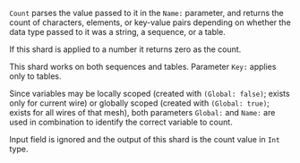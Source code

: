 `Count` parses the value passed to it in the `Name:` parameter, and returns the count of characters, elements, or key-value pairs depending on whether the data type passed to it was a string, a sequence, or a table. 

If this shard is applied to a number it returns zero as the count. 

This shard works on both sequences and tables. Parameter `Key:` applies only to tables.

Since variables may be locally scoped (created with `(Global: false)`; exists only for current wire) or globally scoped (created with `(Global: true)`; exists for all wires of that mesh), both parameters `Global:` and `Name:` are used in combination to identify the correct variable to count. 

Input field is ignored and the output of this shard is the count value in `Int` type.
